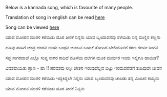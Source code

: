 Below is a kannada song, which is favourite of many people.

Translation of song in english can be read [here](http://kannadahaadulyrics.blogspot.com/2011/05/yava-mohana-murali-kareyitu.html)

Song can be viewed [here](https://www.youtube.com/watch?v=iJ5EjxeBO3U)

ಯಾವ ಮೋಹನ ಮುರಳಿ ಕರೆಯಿತು
ದೂರ ತೀರಕೆ ನಿನ್ನನು 
ಯಾವ ಬೃಂದಾವನವು ಸೆಳೆಯಿತು
ನಿನ್ನ ಮಣ್ಣಿನ ಕಣ್ಣನು 

ಹೂವು ಹಾಸಿಗೆ ಚಂದ್ರ ಚಂದನ 
ಬಾಹು ಬಂಧನ ಚುಂಬನ 
ಬಯಕೆ ತೋಟದ ಬೇಲಿಯೊಳಗೆ 
ಕರಣ ಗಣದೀ ರಿಂಗನ 

ಸಪ್ತ ಸಾಗರದಾಚೆ ಎಲ್ಲೊ 
ಸುಪ್ತ ಸಾಗರ ಕಾದಿದೆ 
ಮೊಳೆಯ ದಲೆಗಳ ಮೂಕ ಮರ್ಮರ 
ಇಂದು ಇಲ್ಲಿಗೂ ಹಾಯಿತೆ? 

ವಿವಶವಾಯಿತು ಪ್ರಾಣ - ಹಾ !! 
ಪರವಶವು ನಿನ್ನೀ ಚೇತನ 
ಇರುವುದೆಲ್ಲವ ಬಿಟ್ಟು 
ಇರದುದರೆಡೆಗೆ ತುಡಿವುದೇ ಜೀವನ 

ಯಾವ ಮೋಹನ ಮುರಳಿ ಕರೆಯಿತು 
ಇದ್ದಕಿದ್ದಲೇ ನಿನ್ನನು 
ಯಾವ ಬೃಂದಾವನವು ಚಾಚಿತು 
ತನ್ನ ಮಿಂಚಿನ ಕಯ್ಯನು 

ಯಾವ ಮೋಹನ ಮುರಳಿ ಕರೆಯಿತು 
ದೂರ ತೀರಕೆ ನಿನ್ನನು
